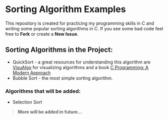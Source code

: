 # Sorting Algorithm Examples

This repository is created for practicing my programming skills in C and writing some popular sorting algorithms in C. 
If you see some bad code feel free to **Fork** or create a **New Issue**.


## Sorting Algorithms in the Project:

- QuickSort - a great resources for understanding this algorithm are [VisuAlgo](https://visualgo.net/en/sorting) for visualizing algorithms and a book [C Programming: A Modern Approach](http://knking.com/books/c/)
- Bubble Sort - the most simple sorting algorithm.

### Algorithms that will be added:

- Selection Sort
> **More will be added in future...**